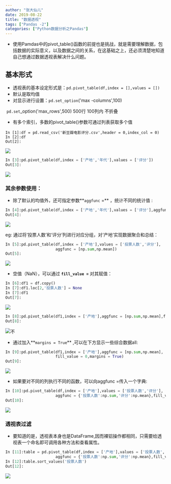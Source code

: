 ```yaml
---
author: "张大仙儿"
date: 2019-08-22
title: "数据透视"
tags: ["Pandas -2"]
categories: ["Python数据分析之Pandas"]
---
```


- 使用Pamdas中的pivot_table()函数的前提也是挑战，就是需要理解数据，包括数据的实际意义，以及数据之间的关系，在这基础之上，还必须清楚地知道自己想通过数据透视表解决什么问题。

## 基本形式

- 透视表的基本设定形式是：`pd.pivot_table(df,index = [],values = [])`          
- 默认是取均值
- 对显示进行设置：`pd.set_option`('max  -columns',100)

​                                      `pd.set`_option('max_rows',500)                   500行 100列内 不折叠

- 有多个索引，多数的pivot_table()参数可通过列表获取多个值

```
In [1]:df = pd.read_csv('新豆瓣电影评分.csv',header = 0,index_col = 0)
In [2]:df
Out[2]:
```

![](https://graph.baidu.com/resource/1118404a300dd84ecbf3601571123373.jpg) 

```python
In [3]:pd.pivot_table(df,index = ['产地','年代'],values = ['评分'])
Out[3]:
```

![](https://graph.baidu.com/resource/111183acaff156220c17c01571123815.jpg) 

### 其余参数使用：

- 除了默认的均值外，还可指定参数**`aggfunc` =** ，统计不同的统计值 :

```python
In [4]:pd.pivot_table(df,index = ['产地','年代'],values = ['评分'],aggfunc = np.sum)
Out[4]:
```

![](https://graph.baidu.com/resource/111dfb8fff6d9c537952001571123877.jpg) 

eg: 通过将‘投票人数’和‘评分’列进行对应分组，对‘产地’实现数据聚合和总结：

```python
In [5]:pd.pivot_table(df,index = ['产地'],values = ['投票人数','评分'],
                      aggfunc = [np.sum,np.mean])
Out[5]:
```

![](https://graph.baidu.com/resource/111f790682d4824b6b1a101571123948.jpg) 

- 空值（NaN），可以通过 **`fill_value =`** 对其赋值：

```python
In [6]:df1 = df.copy()
In [7]:df1.loc[2,'投票人数'] = None
In [7]:df1
Out[7]:
```

![](https://graph.baidu.com/resource/1118db5d3628c6fc4c93f01571124020.jpg) 

```python
In [8]:pd.pivot_table(df1,index = ['产地'],aggfunc = [np.sum,np.mean],fill_value = 0)
Out[8]:
```

![不](C:\Users\dell\Desktop\不.jpg) 

- 通过加入**`margins = True`** ,可以在下方显示一些综合数据all:

```python
In [9]:pd.pivot_table(df1,index = ['产地'],aggfunc = [np.sum,np.mean],
                      fill_value = 0,margins = True)
Out[9]:
```

![](https://graph.baidu.com/resource/111c55762c407208a05a001571124227.jpg)  

- 如果要对不同的列执行不同的函数，可以向aggfunc =传入一个字典:

```python
In [10]:pd.pivot_table(df,index = ['产地'],values = ['投票人数','评分'],
                      aggfunc = {'投票人数':np.sum,'评分':np.mean},fill_value = 0)
Out[10]:
```

![](https://graph.baidu.com/resource/1118990f2557cfd27913601571124613.jpg)  

### 透视表过滤

- 要知道的是，透视表本身也是DataFrame,因而裸铝操作都相同，只需要给透视表一个命名即可调用各种方法和查看属性。

```python
In [11]:table = pd.pivot_table(df,index = ['产地'],values = ['投票人数','评分'],
                      aggfunc = {'投票人数':np.sum,'评分':np.mean},fill_value = 0)
In [12]:table.sort_values('投票人数')
Out[12]:
```

![](https://graph.baidu.com/resource/11156227b1461bcdb173e01571124702.jpg) 